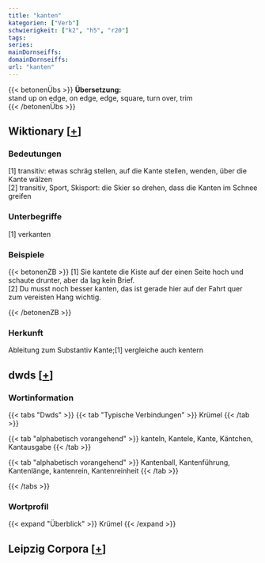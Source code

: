 ```yaml
---
title: "kanten"
kategorien: ["Verb"]
schwierigkeit: ["k2", "h5", "r20"]
tags:
series:
mainDornseiffs:
domainDornseiffs:
url: "kanten"
---
```


{{< betonenÜbs >}}
**Übersetzung:**  
stand up on edge, on edge, edge, square, turn over, trim  
{{< /betonenÜbs >}}

## Wiktionary [[+](https://de.wiktionary.org/wiki/kanten)]

### Bedeutungen
[1] transitiv: etwas schräg stellen, auf die Kante stellen, wenden, über die Kante wälzen  
[2] transitiv, Sport, Skisport: die Skier so drehen, dass die Kanten im Schnee greifen  

### Unterbegriffe
[1] verkanten  

### Beispiele
{{< betonenZB >}}
[1] Sie kantete die Kiste auf der einen Seite hoch und schaute drunter, aber da lag kein Brief.  
[2] Du musst noch besser kanten, das ist gerade hier auf der Fahrt quer zum vereisten Hang wichtig.  

{{< /betonenZB >}}
### Herkunft
Ableitung zum Substantiv Kante;[1] vergleiche auch kentern  



## dwds [[+](https://www.dwds.de/wb/kanten)]

### Wortinformation
{{< tabs "Dwds" >}}
{{< tab "Typische Verbindungen" >}}
Krümel
{{< /tab >}}

{{< tab "alphabetisch vorangehend" >}}
kanteln, Kantele, Kante, Käntchen, Kantausgabe
{{< /tab >}}

{{< tab "alphabetisch vorangehend" >}}
Kantenball, Kantenführung, Kantenlänge, kantenrein, Kantenreinheit
{{< /tab >}}

{{< /tabs >}}

### Wortprofil
{{< expand "Überblick" >}} Krümel {{< /expand >}}

## Leipzig Corpora [[+](https://corpora.uni-leipzig.de/en/res?word=kanten&corpusId=deu_newscrawl-public_2018)]

